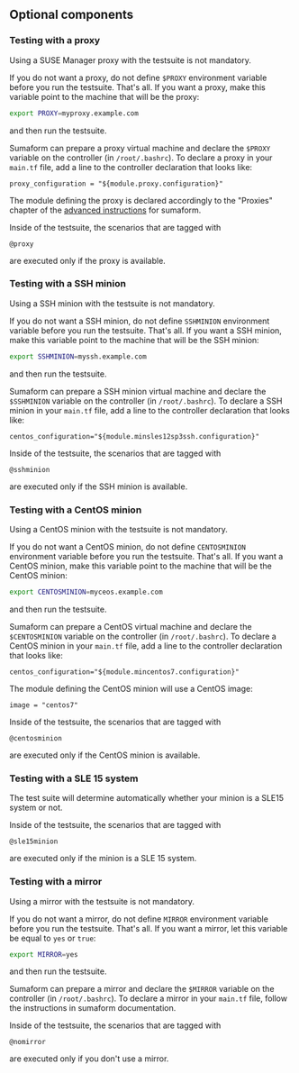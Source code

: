 ## Optional components

### Testing with a proxy

Using a SUSE Manager proxy with the testsuite is not mandatory.

If you do not want a proxy, do not define `$PROXY` environment variable
before you run the testsuite. That's all.
If you want a proxy, make this variable point to the machine that will be
the proxy:
```bash
export PROXY=myproxy.example.com
```
and then run the testsuite.

Sumaform can prepare a proxy virtual machine and declare the `$PROXY`
variable on the controller (in `/root/.bashrc`).
To declare a proxy in your `main.tf` file, add a line to the controller
declaration that looks like:
```
proxy_configuration = "${module.proxy.configuration}"
```
The module defining the proxy is declared accordingly to the "Proxies"
chapter of the
[advanced instructions](https://github.com/moio/sumaform/blob/master/README_ADVANCED.md)
for sumaform.

Inside of the testsuite, the scenarios that are tagged with
```
@proxy
```
are executed only if the proxy is available.


### Testing with a SSH minion

Using a SSH minion with the testsuite is not mandatory.

If you do not want a SSH minion, do not define `SSHMINION` environment
variable before you run the testsuite. That's all.
If you want a SSH minion, make this variable point to the machine that
will be the SSH minion:
```bash
export SSHMINION=myssh.example.com
```
and then run the testsuite.

Sumaform can prepare a SSH minion virtual machine and declare the `$SSHMINION`
variable on the controller (in `/root/.bashrc`).
To declare a SSH minion in your `main.tf` file, add a line
to the controller declaration that looks like:
```
centos_configuration="${module.minsles12sp3ssh.configuration}"
```

Inside of the testsuite, the scenarios that are tagged with
```
@sshminion
```
are executed only if the SSH minion is available.


### Testing with a CentOS minion

Using a CentOS minion with the testsuite is not mandatory.

If you do not want a CentOS minion, do not define `CENTOSMINION` environment
variable before you run the testsuite. That's all.
If you want a CentOS minion, make this variable point to the machine that
will be the CentOS minion:
```bash
export CENTOSMINION=myceos.example.com
```
and then run the testsuite.

Sumaform can prepare a CentOS virtual machine and declare the `$CENTOSMINION`
variable on the controller (in `/root/.bashrc`).
To declare a CentOS minion in your `main.tf` file, add a line
to the controller declaration that looks like:
```
centos_configuration="${module.mincentos7.configuration}"
```
The module defining the CentOS minion will use a CentOS image:
```
image = "centos7"
```

Inside of the testsuite, the scenarios that are tagged with
```
@centosminion
```
are executed only if the CentOS minion is available.


### Testing with a SLE 15 system

The test suite will determine automatically whether your minion
is a SLE15 system or not.

Inside of the testsuite, the scenarios that are tagged with
```
@sle15minion
```
are executed only if the minion is a SLE 15 system.


### Testing with a mirror

Using a mirror with the testsuite is not mandatory.

If you do not want a mirror, do not define `MIRROR` environment
variable before you run the testsuite. That's all.
If you want a mirror, let this variable be equal to
`yes` or `true`:
```bash
export MIRROR=yes
```
and then run the testsuite.

Sumaform can prepare a mirror and declare the `$MIRROR`
variable on the controller (in `/root/.bashrc`).
To declare a mirror in your `main.tf` file, follow the
instructions in sumaform documentation.

Inside of the testsuite, the scenarios that are tagged with
```
@nomirror
```
are executed only if you don't use a mirror.

